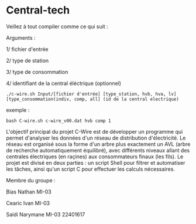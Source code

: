 # Central-tech

Veillez à tout compiler comme ce qui suit :

Arguments : 

1/ fichier d'entrée 

2/ type de station 

3/ type de consommation 

4/ identifiant de la central éléctrique (optionnel)

`./c-wire.sh Input/[fichier d'entrée] [type_station, hvb, hva, lv] [type_consommation(indiv, comp, all] (id de la central electrique) `

exemple : 

`bash C-wire.sh c-wire_v00.dat hvb comp 1`



L'objectif principal du projet C-Wire est de développer un programme qui permet d'analyser les 
données d'un réseau de distribution d'électricité. Le réseau est 
organisé sous la forme d'un arbre plus exactement un AVL (arbre de recherche automatiquement 
équilibré), avec différents niveaux allant des centrales électriques
(en raçines) aux consommateurs finaux (les fils).
Le projet est divisé en deux parties : un script Shell pour filtrer et automatiser les tâches, 
ainsi qu'un script C pour effectuer les calculs nécessaires.


Membre du groupe :

Bias Nathan    MI-03

Cearic Ivan    MI-03

Saidi Narymane MI-03 22401617
